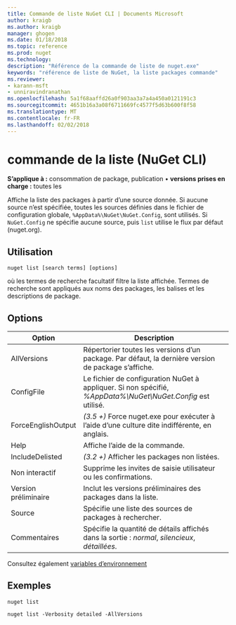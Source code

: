 ```yaml
---
title: Commande de liste NuGet CLI | Documents Microsoft
author: kraigb
ms.author: kraigb
manager: ghogen
ms.date: 01/18/2018
ms.topic: reference
ms.prod: nuget
ms.technology: 
description: "Référence de la commande de liste de nuget.exe"
keywords: "référence de liste de NuGet, la liste packages commande"
ms.reviewer:
- karann-msft
- unniravindranathan
ms.openlocfilehash: 5a1f68aaffd26a0f903aa3a7a4a450a0121191c3
ms.sourcegitcommit: 4651b16a3a08f6711669fc4577f5d63b600f8f58
ms.translationtype: MT
ms.contentlocale: fr-FR
ms.lasthandoff: 02/02/2018
---
```

# <a name="list-command-nuget-cli"></a>commande de la liste (NuGet CLI)

**S’applique à :** consommation de package, publication &bullet; **versions prises en charge :** toutes les

Affiche la liste des packages à partir d’une source donnée. Si aucune source n’est spécifiée, toutes les sources définies dans le fichier de configuration globale, `%AppData%\NuGet\NuGet.Config`, sont utilisés. Si `NuGet.Config` ne spécifie aucune source, puis `list` utilise le flux par défaut (nuget.org).

## <a name="usage"></a>Utilisation

```cli
nuget list [search terms] [options]
```

où les termes de recherche facultatif filtre la liste affichée. Termes de recherche sont appliqués aux noms des packages, les balises et les descriptions de package.

## <a name="options"></a>Options

| Option | Description |
| --- | --- |
| AllVersions | Répertorier toutes les versions d’un package. Par défaut, la dernière version de package s’affiche. |
| ConfigFile | Le fichier de configuration NuGet à appliquer. Si non spécifié, *%AppData%\NuGet\NuGet.Config* est utilisé. |
| ForceEnglishOutput | *(3.5 +)*  Force nuget.exe pour exécuter à l’aide d’une culture dite indifférente, en anglais. |
| Help | Affiche l’aide de la commande. |
| IncludeDelisted | *(3.2 +)*  Afficher les packages non listées. |
| Non interactif | Supprime les invites de saisie utilisateur ou les confirmations. |
| Version préliminaire | Inclut les versions préliminaires des packages dans la liste. |
| Source | Spécifie une liste des sources de packages à rechercher. |
| Commentaires | Spécifie la quantité de détails affichés dans la sortie : *normal*, *silencieux*, *détaillées*. |

Consultez également [variables d’environnement](cli-ref-environment-variables.md)

## <a name="examples"></a>Exemples

```cli
nuget list

nuget list -Verbosity detailed -AllVersions
```

